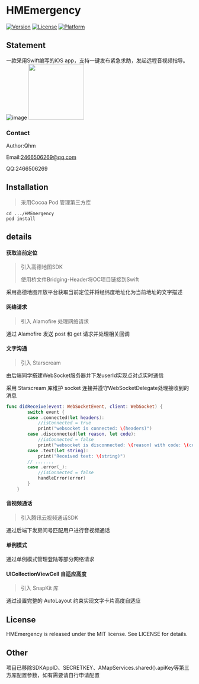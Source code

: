 # HMEmergency

[![Version](https://img.shields.io/cocoapods/v/ZJKitTool.svg?style=flat)](https://cocoapods.org/pods/ZJKitTool)
[![License](https://img.shields.io/cocoapods/l/ZJKitTool.svg?style=flat)](https://cocoapods.org/pods/ZJKitTool)
[![Platform](https://img.shields.io/cocoapods/p/ZJKitTool.svg?style=flat)](https://cocoapods.org/pods/ZJKitTool)

## Statement

一款采用Swift编写的iOS app，支持一键发布紧急求助，发起远程音视频指导。
![image](https://github.com/QHM-tjut/HMEmergency/blob/master/photo/lal%20%E6%89%8B%E6%9C%BA2.gif?raw=true)
<img width="150" height="150" src="https://github.com/QHM-tjut/HMEmergency/blob/master/photo/lal%20%E6%89%8B%E6%9C%BA2.gif"/>

### Contact

Author:Qhm

Email:2466506269@qq.com

QQ:2466506269

## Installation

> 采用Cocoa Pod 管理第三方库

```
cd .../HMEmergency
pod install
```

## details

#### 获取当前定位

> 引入高德地图SDK
>
> 使用桥文件Bridging-Header将OC项目链接到Swift

采用高德地图开放平台获取当前定位并将经纬度地址化为当前地址的文字描述

#### 网络请求

> 引入 Alamofire 处理网络请求

通过 Alamofire 发送 post 和 get 请求并处理相关回调

#### 文字沟通

> 引入 Starscream

由后端同学搭建WebSocket服务器并下发userId实现点对点实时通信

采用 Starscream 库维护 socket 连接并遵守WebSocketDelegate处理接收到的消息

```swift
func didReceive(event: WebSocketEvent, client: WebSocket) {
        switch event {
        case .connected(let headers):
            //isConnected = true
            print("websocket is connected: \(headers)")
        case .disconnected(let reason, let code):
            //isConnected = false
            print("websocket is disconnected: \(reason) with code: \(code)")
        case .text(let string):
            print("Received text: \(string)")
        // .......
        case .error(_):
            //isConnected = false
            handleError(error)
        }
    }
```

#### 音视频通话

> 引入腾讯云视频通话SDK

通过后端下发房间号匹配用户进行音视频通话

#### 单例模式

通过单例模式管理登陆等部分网络请求

#### UICollectionViewCell 自适应高度

> 引入 SnapKit 库

通过设置完整的 AutoLayout 约束实现文字卡片高度自适应

## License
HMEmergency is released under the MIT license. See LICENSE for details.

## Other

项目已移除SDKAppID、SECRETKEY、AMapServices.shared().apiKey等第三方库配置参数，如有需要请自行申请配置
